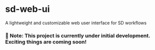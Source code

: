 # sd-web-ui
A lightweight and customizable web user interface for SD workflows

### 🚧 Note: This project is currently under initial development. Exciting things are coming soon!
